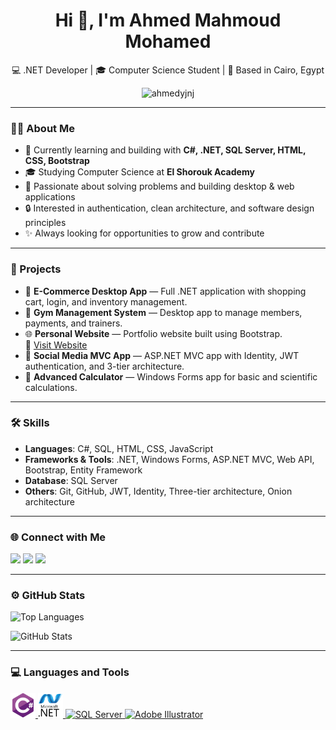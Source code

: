 <h1 align="center">Hi 👋, I'm Ahmed Mahmoud Mohamed</h1>
<p align="center">
  💻 .NET Developer | 🎓 Computer Science Student | 📍 Based in Cairo, Egypt
</p>

<p align="center">
  <img src="https://komarev.com/ghpvc/?username=ahmedyjnj&label=Profile%20views&color=0e75b6&style=flat" alt="ahmedyjnj" />
</p>

---

### 👨‍💻 About Me

- 💼 Currently learning and building with **C#, .NET, SQL Server, HTML, CSS, Bootstrap**
- 🎓 Studying Computer Science at **El Shorouk Academy**
- 🧠 Passionate about solving problems and building desktop & web applications
- 🔒 Interested in authentication, clean architecture, and software design principles
- ✨ Always looking for opportunities to grow and contribute

---

### 🚀 Projects

- 🛒 **E-Commerce Desktop App** — Full .NET application with shopping cart, login, and inventory management.
- 💪 **Gym Management System** — Desktop app to manage members, payments, and trainers.
- 🌐 **Personal Website** — Portfolio website built using Bootstrap.  
  🔗 [Visit Website](https://ahmedyjnj.github.io/simple-personal-page/person.html)
- 👥 **Social Media MVC App** — ASP.NET MVC app with Identity, JWT authentication, and 3-tier architecture.
- 🧮 **Advanced Calculator** — Windows Forms app for basic and scientific calculations.

---

### 🛠️ Skills

- **Languages**: C#, SQL, HTML, CSS, JavaScript  
- **Frameworks & Tools**: .NET, Windows Forms, ASP.NET MVC, Web API, Bootstrap, Entity Framework  
- **Database**: SQL Server  
- **Others**: Git, GitHub, JWT, Identity, Three-tier architecture, Onion architecture

---

### 🌐 Connect with Me

<p align="left">
  <a href="mailto:ahmedkok8h@gmail.com"><img src="https://img.shields.io/badge/Email-D14836?style=for-the-badge&logo=gmail&logoColor=white"/></a>
  <a href="https://www.linkedin.com/in/ahmed-mahmoud-b44a00225" target="_blank"><img src="https://img.shields.io/badge/LinkedIn-0077B5?style=for-the-badge&logo=linkedin&logoColor=white"/></a>
  <a href="https://github.com/ahmedyjnj" target="_blank"><img src="https://img.shields.io/badge/GitHub-100000?style=for-the-badge&logo=github&logoColor=white"/></a>
</p>

---

### ⚙️ GitHub Stats

<p align="left">
  <img src="https://github-readme-stats.vercel.app/api/top-langs/?username=ahmedyjnj&layout=compact&theme=default" alt="Top Languages" />
</p>

<p align="left">
  <img src="https://github-readme-stats.vercel.app/api?username=ahmedyjnj&show_icons=true&theme=default" alt="GitHub Stats" />
</p>

---

### 💻 Languages and Tools

<p align="left">
  <a href="https://www.w3schools.com/cs/" target="_blank" rel="noreferrer">
    <img src="https://raw.githubusercontent.com/devicons/devicon/master/icons/csharp/csharp-original.svg" alt="C#" width="40" height="40"/>
  </a>
  <a href="https://dotnet.microsoft.com/" target="_blank" rel="noreferrer">
    <img src="https://raw.githubusercontent.com/devicons/devicon/master/icons/dot-net/dot-net-original-wordmark.svg" alt=".NET" width="40" height="40"/>
  </a>
  <a href="https://www.microsoft.com/en-us/sql-server" target="_blank" rel="noreferrer">
    <img src="https://www.svgrepo.com/show/303229/microsoft-sql-server-logo.svg" alt="SQL Server" width="40" height="40"/>
  </a>
  <a href="https://www.adobe.com/in/products/illustrator.html" target="_blank" rel="noreferrer">
    <img src="https://www.vectorlogo.zone/logos/adobe_illustrator/adobe_illustrator-icon.svg" alt="Adobe Illustrator" width="40" height="40"/>
  </a>
</p>
